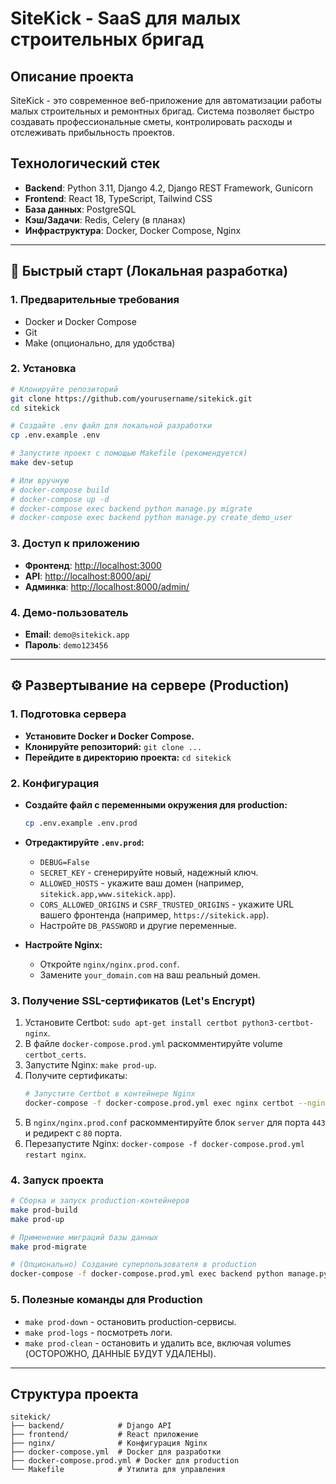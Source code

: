 # SiteKick - SaaS для малых строительных бригад

## Описание проекта

SiteKick - это современное веб-приложение для автоматизации работы малых строительных и ремонтных бригад. Система позволяет быстро создавать профессиональные сметы, контролировать расходы и отслеживать прибыльность проектов.

## Технологический стек

- **Backend**: Python 3.11, Django 4.2, Django REST Framework, Gunicorn
- **Frontend**: React 18, TypeScript, Tailwind CSS
- **База данных**: PostgreSQL
- **Кэш/Задачи**: Redis, Celery (в планах)
- **Инфраструктура**: Docker, Docker Compose, Nginx

---

## 🚀 Быстрый старт (Локальная разработка)

### 1. Предварительные требования
- Docker и Docker Compose
- Git
- Make (опционально, для удобства)

### 2. Установка
```bash
# Клонируйте репозиторий
git clone https://github.com/yourusername/sitekick.git
cd sitekick

# Создайте .env файл для локальной разработки
cp .env.example .env

# Запустите проект с помощью Makefile (рекомендуется)
make dev-setup

# Или вручную
# docker-compose build
# docker-compose up -d
# docker-compose exec backend python manage.py migrate
# docker-compose exec backend python manage.py create_demo_user
```

### 3. Доступ к приложению
- **Фронтенд**: [http://localhost:3000](http://localhost:3000)
- **API**: [http://localhost:8000/api/](http://localhost:8000/api/)
- **Админка**: [http://localhost:8000/admin/](http://localhost:8000/admin/)

### 4. Демо-пользователь
- **Email**: `demo@sitekick.app`
- **Пароль**: `demo123456`

---

## ⚙️ Развертывание на сервере (Production)

### 1. Подготовка сервера
- **Установите Docker и Docker Compose.**
- **Клонируйте репозиторий:** `git clone ...`
- **Перейдите в директорию проекта:** `cd sitekick`

### 2. Конфигурация
- **Создайте файл с переменными окружения для production:**
  ```bash
  cp .env.example .env.prod
  ```
- **Отредактируйте `.env.prod`:**
  - `DEBUG=False`
  - `SECRET_KEY` - сгенерируйте новый, надежный ключ.
  - `ALLOWED_HOSTS` - укажите ваш домен (например, `sitekick.app,www.sitekick.app`).
  - `CORS_ALLOWED_ORIGINS` и `CSRF_TRUSTED_ORIGINS` - укажите URL вашего фронтенда (например, `https://sitekick.app`).
  - Настройте `DB_PASSWORD` и другие переменные.

- **Настройте Nginx:**
  - Откройте `nginx/nginx.prod.conf`.
  - Замените `your_domain.com` на ваш реальный домен.

### 3. Получение SSL-сертификатов (Let's Encrypt)
1. Установите Certbot: `sudo apt-get install certbot python3-certbot-nginx`.
2. В файле `docker-compose.prod.yml` раскомментируйте volume `certbot_certs`.
3. Запустите Nginx: `make prod-up`.
4. Получите сертификаты:
   ```bash
   # Запустите Certbot в контейнере Nginx
   docker-compose -f docker-compose.prod.yml exec nginx certbot --nginx -d your_domain.com
   ```
5. В `nginx/nginx.prod.conf` раскомментируйте блок `server` для порта `443` и редирект с `80` порта.
6. Перезапустите Nginx: `docker-compose -f docker-compose.prod.yml restart nginx`.

### 4. Запуск проекта
```bash
# Сборка и запуск production-контейнеров
make prod-build
make prod-up

# Применение миграций базы данных
make prod-migrate

# (Опционально) Создание суперпользователя в production
docker-compose -f docker-compose.prod.yml exec backend python manage.py createsuperuser
```

### 5. Полезные команды для Production
- `make prod-down` - остановить production-сервисы.
- `make prod-logs` - посмотреть логи.
- `make prod-clean` - остановить и удалить все, включая volumes (ОСТОРОЖНО, ДАННЫЕ БУДУТ УДАЛЕНЫ).

---

## Структура проекта
```
sitekick/
├── backend/            # Django API
├── frontend/           # React приложение
├── nginx/              # Конфигурация Nginx
├── docker-compose.yml  # Docker для разработки
├── docker-compose.prod.yml # Docker для production
└── Makefile            # Утилита для управления
```
